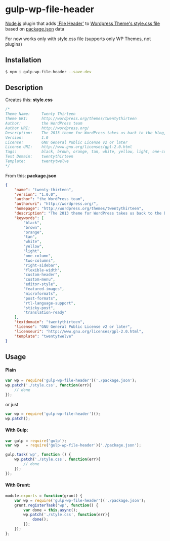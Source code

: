 # gulp-wp-file-header

[Node.js](https://nodejs.org) plugin that adds ['File Header'](https://codex.wordpress.org/File_Header) to [Wordpress Theme's style.css file](https://codex.wordpress.org/Theme_Development#Theme_Stylesheet) based on [package.json](https://docs.npmjs.com/files/package.json) data

For now works only with style.css file (supports only WP Themes, not plugins)

## Installation

```bash
$ npm i gulp-wp-file-header --save-dev
```

## Description
Creates this:
**style.css**
```css
/*
Theme Name:     Twenty Thirteen
Theme URI:      http://wordpress.org/themes/twentythirteen
Author:         the WordPress team
Author URI:     http://wordpress.org/
Description:    The 2013 theme for WordPress takes us back to the blog, featuring a full range of post formats, each displayed beautifully in their own unique way. Design details abound, starting with a vibrant color scheme and matching header images, beautiful typography and icons, and a flexible layout that looks great on any device, big or small.
Version:        1.0
License:        GNU General Public License v2 or later
License URI:    http://www.gnu.org/licenses/gpl-2.0.html
Tags:           black, brown, orange, tan, white, yellow, light, one-column, two-columns, right-sidebar, flexible-width, custom-header, custom-menu, editor-style, featured-images, microformats, post-formats, rtl-language-support, sticky-post, translation-ready
Text Domain:    twentythirteen
Template:       twentytwelve
*/

```

From this:
**package.json**
```json
{
    "name": "twenty-thirteen",
    "version": "1.0.0",
    "author": "the WordPress team",
    "authoruri": "http://wordpress.org/",
    "homepage": "http://wordpress.org/themes/twentythirteen",
    "description": "The 2013 theme for WordPress takes us back to the blog, featuring a full range of post formats, each displayed beautifully in their own unique way. Design details abound, starting with a vibrant color scheme and matching header images, beautiful typography and icons, and a flexible layout that looks great on any device, big or small.",
    "keywords": [
        "black",
        "brown",
        "orange",
        "tan",
        "white",
        "yellow",
        "light",
        "one-column",
        "two-columns",
        "right-sidebar",
        "flexible-width",
        "custom-header",
        "custom-menu",
        "editor-style",
        "featured-images",
        "microformats",
        "post-formats",
        "rtl-language-support",
        "sticky-post",
        "translation-ready"
    ],
    "textdomain": "twentythirteen",
    "license": "GNU General Public License v2 or later",
    "licenseuri": "http://www.gnu.org/licenses/gpl-2.0.html",
    "template": "twentytwelve"
}

```
## Usage
#### Plain
```js
var wp = require('gulp-wp-file-header')('./package.json');
wp.patch('./style.css', function(err){
    // done
});
```
or just
```js
var wp = require('gulp-wp-file-header')();
wp.patch();
```

#### With Gulp:
```js
var gulp = require('gulp');
var wp   = require('gulp-wp-file-header')('./package.json');

gulp.task('wp', function () {
    wp.patch('./style.css', function(err){
        // done
    });
});
```

#### With Grunt:
```js
module.exports = function(grunt) {
    var wp = require('gulp-wp-file-header')('./package.json');
    grunt.registerTask('wp', function() {
        var done = this.async();
        wp.patch('./style.css', function(err){
            done();
        });
    });
};
```
